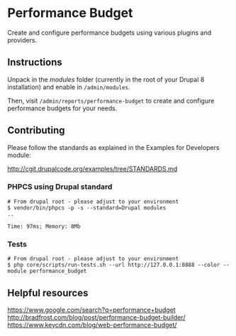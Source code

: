 # Performance Budget

Create and configure performance budgets using various plugins and providers.

## Instructions

Unpack in the *modules* folder (currently in the root of your Drupal 8 installation) and enable in `/admin/modules`.

Then, visit `/admin/reports/performance-budget` to create and configure performance budgets for your needs.

## Contributing

Please follow the standards as explained in the Examples for Developers module:

http://cgit.drupalcode.org/examples/tree/STANDARDS.md

### PHPCS using Drupal standard

```shell
# From drupal root - please adjust to your environment
$ vendor/bin/phpcs -p -s --standard=Drupal modules
..

Time: 97ms; Memory: 8Mb
```

### Tests

```shell
# From drupal root - please adjust to your environment
$ php core/scripts/run-tests.sh --url http://127.0.0.1:8888 --color --module performance_budget
```

## Helpful resources

https://www.google.com/search?q=performance+budget
http://bradfrost.com/blog/post/performance-budget-builder/
https://www.keycdn.com/blog/web-performance-budget/
